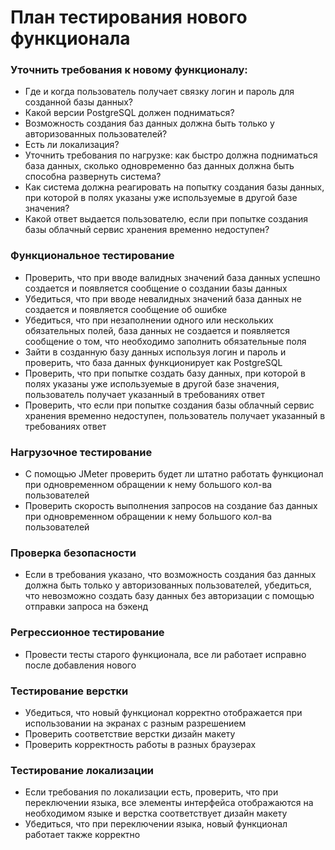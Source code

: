 # План тестирования нового функционала

### Уточнить требования к новому функционалу:
- Где и когда пользователь получает связку логин и пароль для созданной базы данных?
- Какой версии PostgreSQL должен подниматься?
- Возможность создания баз данных должна быть только у авторизованных пользователей?
- Есть ли локализация?
- Уточнить требования по нагрузке: как быстро должна подниматься база данных, сколько одновременно баз данных должна быть способна развернуть система?
- Как система должна реагировать на попытку создания базы данных, при которой в полях указаны уже используемые в другой базе значения?
- Какой ответ выдается пользователю, если при попытке создания базы облачный сервис хранения временно недоступен?

### Функциональное тестирование
- Проверить, что при вводе валидных значений база данных успешно создается и появляется сообщение о создании базы данных
- Убедиться, что при вводе невалидных значений база данных не создается и появляется сообщение об ошибке
- Убедиться, что при незаполнении одного или нескольких обязательных полей, база данных не создается и появляется сообщение о том, что необходимо заполнить обязательные поля
- Зайти в созданную базу данных используя логин и пароль и проверить, что база данных функционирует как PostgreSQL
- Проверить, что при попытке создать базу данных, при которой в полях указаны уже используемые в другой базе значения, пользователь получает указанный в требованиях ответ
- Проверить, что если при попытке создания базы облачный сервис хранения временно недоступен, пользователь получает указанный в требованиях ответ

### Нагрузочное тестирование
- С помощью JMeter проверить будет ли штатно работать функционал при одновременном обращении к нему большого кол-ва пользователей
- Проверить скорость выполнения запросов на создание баз данных при одновременном обращении к нему большого кол-ва пользователей

### Проверка безопасности
- Если в требования указано, что возможность создания баз данных должна быть только у авторизованных пользователей, убедиться, что невозможно создать базу данных без авторизации с помощью отправки запроса на бэкенд

### Регрессионное тестирование
- Провести тесты старого функционала, все ли работает исправно после добавления нового

### Тестирование верстки
- Убедиться, что новый функционал корректно отображается при использовании на экранах с разным разрешением
- Проверить соответствие верстки дизайн макету
- Проверить корректность работы в разных браузерах

### Тестирование локализации
- Если требования по локализации есть, проверить, что при переключении языка, все элементы интерфейса отображаются на необходимом языке и верстка соответствует дизайн макету
- Убедиться, что при переключении языка, новый функционал работает также корректно

